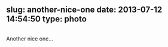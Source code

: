 slug: another-nice-one
date: 2013-07-12 14:54:50
type: photo
---

<a href="http://bradfrostweb.com/blog/post/mobile-web-problems/"><img src="{{@asset.url swerner/tumblr/2013-07-12-another-nice-one-3ea4ecd42e.jpeg}}" alt=""/></a>

Another nice one…
